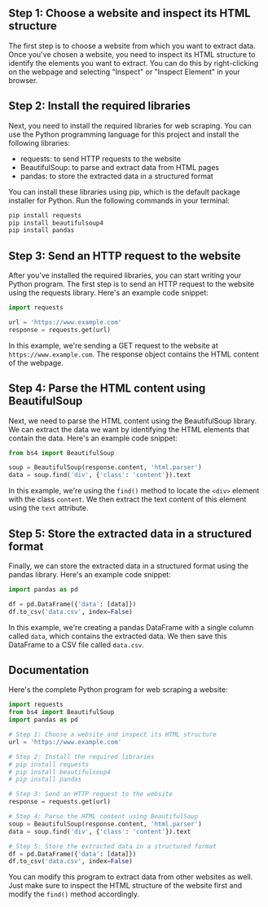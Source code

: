 ## Step 1: Choose a website and inspect its HTML structure

The first step is to choose a website from which you want to extract data. Once you've chosen a website, you need to inspect its HTML structure to identify the elements you want to extract. You can do this by right-clicking on the webpage and selecting "Inspect" or "Inspect Element" in your browser.

## Step 2: Install the required libraries

Next, you need to install the required libraries for web scraping. You can use the Python programming language for this project and install the following libraries:

- requests: to send HTTP requests to the website
- BeautifulSoup: to parse and extract data from HTML pages
- pandas: to store the extracted data in a structured format

You can install these libraries using pip, which is the default package installer for Python. Run the following commands in your terminal:

```python
pip install requests
pip install beautifulsoup4
pip install pandas
```

## Step 3: Send an HTTP request to the website

After you've installed the required libraries, you can start writing your Python program. The first step is to send an HTTP request to the website using the requests library. Here's an example code snippet:

```python
import requests

url = 'https://www.example.com'
response = requests.get(url)
```

In this example, we're sending a GET request to the website at `https://www.example.com`. The response object contains the HTML content of the webpage.

## Step 4: Parse the HTML content using BeautifulSoup

Next, we need to parse the HTML content using the BeautifulSoup library. We can extract the data we want by identifying the HTML elements that contain the data. Here's an example code snippet:

```python
from bs4 import BeautifulSoup

soup = BeautifulSoup(response.content, 'html.parser')
data = soup.find('div', {'class': 'content'}).text
```

In this example, we're using the `find()` method to locate the `<div>` element with the class `content`. We then extract the text content of this element using the `text` attribute.

## Step 5: Store the extracted data in a structured format

Finally, we can store the extracted data in a structured format using the pandas library. Here's an example code snippet:

```python
import pandas as pd

df = pd.DataFrame({'data': [data]})
df.to_csv('data.csv', index=False)
```

In this example, we're creating a pandas DataFrame with a single column called `data`, which contains the extracted data. We then save this DataFrame to a CSV file called `data.csv`.

## Documentation

Here's the complete Python program for web scraping a website:

```python
import requests
from bs4 import BeautifulSoup
import pandas as pd

# Step 1: Choose a website and inspect its HTML structure
url = 'https://www.example.com'

# Step 2: Install the required libraries
# pip install requests
# pip install beautifulsoup4
# pip install pandas

# Step 3: Send an HTTP request to the website
response = requests.get(url)

# Step 4: Parse the HTML content using BeautifulSoup
soup = BeautifulSoup(response.content, 'html.parser')
data = soup.find('div', {'class': 'content'}).text

# Step 5: Store the extracted data in a structured format
df = pd.DataFrame({'data': [data]})
df.to_csv('data.csv', index=False)
```

You can modify this program to extract data from other websites as well. Just make sure to inspect the HTML structure of the website first and modify the `find()` method accordingly.